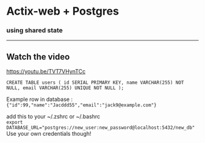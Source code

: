 # Actix-web + Postgres 
### using shared state
---
## Watch the video 
  https://youtu.be/TVT7VHynTCc

  `CREATE TABLE users (
    id SERIAL PRIMARY KEY,
    name VARCHAR(255) NOT NULL,
    email VARCHAR(255) UNIQUE NOT NULL
);
`

Example row in database :<br>
`{"id":99,"name":"Jacddd55","email":"jack9@example.com"}`<br>

add this to your ~/.zshrc or ~/.bashrc<br>
  `export DATABASE_URL="postgres://new_user:new_password@localhost:5432/new_db"`
Use your own credentials though!
